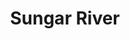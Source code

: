 ---
title: "Sungar River"
title_bn: "সুঙ্গার নদী"
description: "It started flowing from Dhaleshwari River of Dhaka and fall into same river."
---